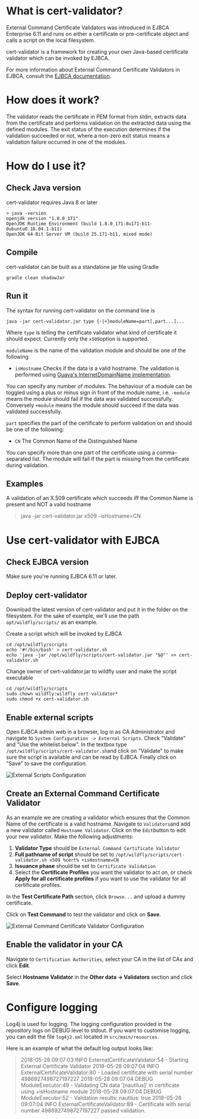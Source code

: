 # What is cert-validator?

External Command Certificate Validators was introduced in EJBCA Enterprise 6.11 and runs on either a certificate or pre-certificate object and calls a script on the local filesystem.

cert-validator is a framework for creating your own Java-based certificate validator which can be invoked by EJBCA.

For more information about External Command Certificate Validators in EJBCA, consult the [EJBCA documentation](https://www.ejbca.org/docs/Post_Processing_Validators.html).

# How does it work?
The validator reads the certificate in PEM format from stdin, extracts data from the certificate and performs validation on the extracted data using the defined modules. The exit status of the execution determines if the validation succeeded or not, where a non-zero exit status means a validation failure occurred in one of the modules.

# How do I use it?

## Check Java version
cert-validator requires Java 8 or later
```
> java -version
openjdk version "1.8.0_171"
OpenJDK Runtime Environment (build 1.8.0_171-8u171-b11-0ubuntu0.16.04.1-b11)
OpenJDK 64-Bit Server VM (build 25.171-b11, mixed mode)
```

## Compile
cert-validator can be built as a standalone jar file using Gradle

```
gradle clean shadowJar
```
## Run it
The syntax for running cert-validator on the command line is

```
java -jar cert-validator.jar type {-|+}moduleName=part[,part...]...
```

Where `type` is telling the certificate validator what kind of certificate it should expect. Currently only the `x509`option is supported.

`moduleName` is the name of the validation module and should be one of the following
* `isHostname` Checks if the data is a valid hostname. The validation is performed using [Guava's InternetDomainName implementation](https://google.github.io/guava/releases/20.0/api/docs/com/google/common/net/InternetDomainName.html).

You can specify any number of modules. The behaviour of a module can be toggled using a plus or minus sign in front of the module name, i.e. `-module` means the module should fail if the data was validated successfully. Conversely `+module` means the module should succeed if the data was validated successfully.

`part` specifies the part of the certificate to perform validation on and should be one of the following:
 * `CN` The Common Name of the Distinguished Name
 
You can specify more than one part of the certificate using a comma-separated list. The module will fail if the part is missing from the certificate during validation. 

## Examples

A validation of an X.509 certificate which succeeds iff the Common Name is present and NOT a valid hostname

> java -jar cert-validator.jar x509 -isHostname=CN

# Use cert-validator with EJBCA

## Check EJBCA version
Make sure you're running EJBCA 6.11 or later.

## Deploy cert-validator
Download the latest version of cert-validator and put it in the folder on the filesystem. For the sake of example, we'll use the path `opt/wildfly/scripts/` as an example.

Create a script which will be invoked by EJBCA
```
cd /opt/wildfly/scripts
echo '#!/bin/bash' > cert-validator.sh
echo 'java -jar /opt/wildfly/scripts/cert-validator.jar "$@"' >> cert-validator.sh
```
Change owner of cert-validator.jar to wildfly user and make the script executable
```
cd /opt/wildfly/scripts
sudo chown wildfly:wildfly cert-validator*
sudo chmod +x cert-validator.sh
```

## Enable external scripts
Open EJBCA admin web in a browser, log in as CA Administrator and navigate to `System Configuration -> External Scripts`. Check "Validate" and "Use the whitelist below". In the textbox type `/opt/wildfly/scripts/cert-validator.sh`and click on "Validate" to make sure the script is available and can be read by EJBCA. Finally click on "Save" to save the configuration. 

![External Scripts Configuration](https://image.ibb.co/cvjByJ/Screenshot_from_2018_05_27_23_46_09.png "Enable External Scripts in EJBCA")

## Create an External Command Certificate Validator
As an example we are creating a validator which ensures that the Common Name of the certificate is a valid hostname. Navigate to `Validators`and add a new validator called `Hostname Validator`. Click on the `Edit`button to edit your new validator. Make the following adjustments:

1. **Validator Type** should be `External Command Certificate Validator` 
2. **Full pathname of script** should be set to `/opt/wildfly/scripts/cert-validator.sh x509 %cert% +isHostname=CN`
3. **Issuance phase** should be set to `Certificate Validation`
4. Select the **Certificate Profiles** you want the validator to act on, or check **Apply for all certificate profiles** if you want to use the validator for all certificate profiles. 

In the **Test Certificate Path** section, click `Browse...` and upload a dummy certificate.

Click on **Test Command** to test the validator and click on **Save**.

![External Command Certificate Validator Configuration](https://image.ibb.co/gAYNoJ/screenshot3.png "Configuration of an External Command Certificate Validator for hostname validation")

## Enable the validator in your CA
Navigate to ``Certification Authorities``, select your CA in the list of CAs and click **Edit**.

Select **Hostname Validator** in the **Other data -> Validators** section and click **Save**.

# Configure logging
Log4j is used for logging. The logging configuration provided in the repository logs on DEBUG level to stdout. If you want to customise logging, you can edit the file `log4j2.xml` located in `src/main/resources`.

Here is an example of what the default log output looks like:
> 2018-05-28 09:07:03 INFO  ExternalCertificateValidator:54 - Starting External Certificate Validator
> 2018-05-28 09:07:04 INFO  ExternalCertificateValidator:80 - Loaded certificate with serial number 4986927498727197227
> 2018-05-28 09:07:04 DEBUG ModuleExecutor:49 - Validating CN data '[nautilus]' in certificate using +isHostname module
> 2018-05-28 09:07:04 DEBUG ModuleExecutor:52 - Validation results: 
> nautilus: true
> 2018-05-28 09:07:04 INFO  ExternalCertificateValidator:89 - Certificate with serial number 4986927498727197227 passed validation.

